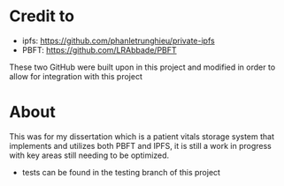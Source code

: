 # Credit to
- ipfs: https://github.com/phanletrunghieu/private-ipfs
- PBFT: https://github.com/LRAbbade/PBFT

These two GitHub were built upon in this project and modified in order to allow for integration with this project 

# About
This was for my dissertation which is a patient vitals storage system that implements and utilizes both PBFT and IPFS, it is still a work in progress with key areas still needing to be optimized.

- tests can be found in the testing branch of this project
